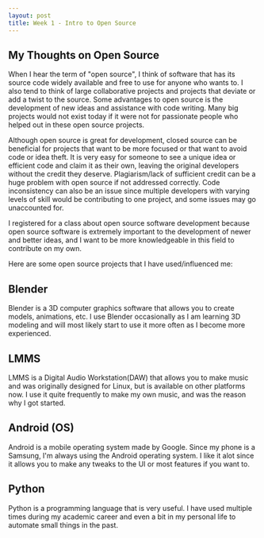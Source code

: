 ```yaml
---
layout: post
title: Week 1 - Intro to Open Source
---
```


## My Thoughts on Open Source
When I hear the term of "open source", I think of software that has its
source code widely available and free to use for anyone who wants to. I
also tend to think of large collaborative projects and projects that
deviate or add a twist to the source. Some advantages to open source is the
development of new ideas and assistance with code writing. Many big
projects would not exist today if it were not for passionate people who
helped out in these open source projects. 
<!--more-->

Although open source is great for development, closed source can be
beneficial for projects that want to be more focused or that want to avoid
code or idea theft. It is very easy for someone to see a unique idea or
efficient code and claim it as their own, leaving the original developers
without the credit they deserve. Plagiarism/lack of sufficient credit can 
be a huge problem with open source if not addressed correctly. Code 
inconsistency can also be an issue since multiple developers with varying 
levels of skill would be contributing to one project, and some issues may 
go unaccounted for.

I registered for a class about open source software development because 
open source software is extremely important to the development of newer and 
better ideas, and I want to be more knowledgeable in this field to 
contribute on my own. 

Here are some open source projects that I have used/influenced me:

## Blender
Blender is a 3D computer graphics software that allows you to create 
models, animations, etc. I use Blender occasionally as I am learning 3D 
modeling and will most likely start to use it more often as I become more 
experienced. 

## LMMS
LMMS is a Digital Audio Workstation(DAW) that allows you to make music and 
was originally designed for Linux, but is available on other platforms now. 
I use it quite frequently to make my own music, and was the reason why I 
got started. 

## Android (OS) 
Android is a mobile operating system made by Google. Since my phone is a 
Samsung, I'm always using the Android operating system. I like it alot 
since it allows you to make any tweaks to the UI or most features if you 
want to.

## Python 
Python is a programming language that is very useful. I have used multiple
times during my academic career and even a bit in my personal life to 
automate small things in the past.